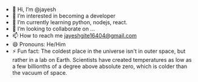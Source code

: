 - 👋 Hi, I’m @jayesh
- 👀 I’m interested in becoming a developer
- 🌱 I’m currently learning python, nodejs, react. 
- 💞️ I’m looking to collaborate on ...
- 📫 How to reach me jayeshgite16404@gmail.com
- 😄 Pronouns: He/Him
- ⚡ Fun fact: The coldest place in the universe isn't in outer space, but rather in a lab on Earth. Scientists have created temperatures as low as a few billionths of a degree above absolute zero, which is colder than the vacuum of space.




<!---
jayeshgite16/jayeshgite16 is a ✨ special ✨ repository because its `README.md` (this file) appears on your GitHub profile.
You can click the Preview link to take a look at your changes.
--->
